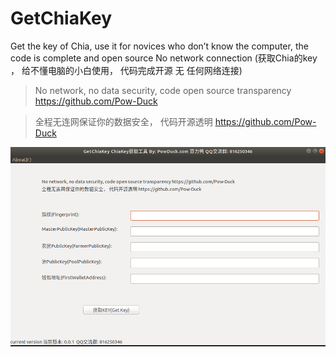 # GetChiaKey
Get the key of Chia, use it for novices who don’t know the computer, the code is complete and open source No network connection (获取Chia的key ， 给不懂电脑的小白使用， 代码完成开源 无 任何网络连接)

> No network, no data security, code open source transparency https://github.com/Pow-Duck

> 全程无连网保证你的数据安全， 代码开源透明 https://github.com/Pow-Duck


![](img/sp.png)